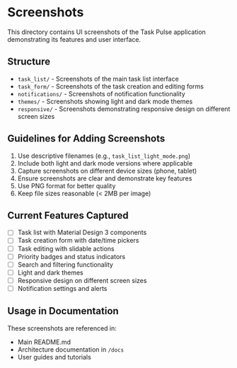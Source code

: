 # Screenshots

This directory contains UI screenshots of the Task Pulse application demonstrating its features and user interface.

## Structure

- `task_list/` - Screenshots of the main task list interface
- `task_form/` - Screenshots of the task creation and editing forms
- `notifications/` - Screenshots of notification functionality
- `themes/` - Screenshots showing light and dark mode themes
- `responsive/` - Screenshots demonstrating responsive design on different screen sizes

## Guidelines for Adding Screenshots

1. Use descriptive filenames (e.g., `task_list_light_mode.png`)
2. Include both light and dark mode versions where applicable
3. Capture screenshots on different device sizes (phone, tablet)
4. Ensure screenshots are clear and demonstrate key features
5. Use PNG format for better quality
6. Keep file sizes reasonable (< 2MB per image)

## Current Features Captured

- [ ] Task list with Material Design 3 components
- [ ] Task creation form with date/time pickers
- [ ] Task editing with slidable actions
- [ ] Priority badges and status indicators
- [ ] Search and filtering functionality
- [ ] Light and dark themes
- [ ] Responsive design on different screen sizes
- [ ] Notification settings and alerts

## Usage in Documentation

These screenshots are referenced in:
- Main README.md
- Architecture documentation in `/docs`
- User guides and tutorials
